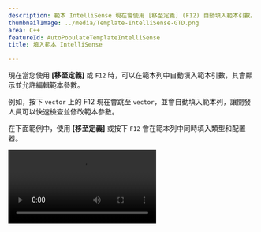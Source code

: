 ```yaml
---
description: 範本 IntelliSense 現在會使用 [移至定義] (F12) 自動填入範本引數。
thumbnailImage: ../media/Template-IntelliSense-GTD.png
area: C++
featureId: AutoPopulateTemplateIntelliSense
title: 填入範本 IntelliSense

---
```



現在當您使用 **[移至定義]** 或 `F12` 時，可以在範本列中自動填入範本引數，其會顯示並允許編輯範本參數。

例如，按下 `vector` 上的 F12 現在會跳至 `vector`，並會自動填入範本列，讓開發人員可以快速檢查並修改範本參數。

在下面範例中，使用 **[移至定義]** 或按下 `F12` 會在範本列中同時填入類型和配置器。

![自動填入範本 IntelliSense](../media/Template-IntelliSense-GTD.mp4)

